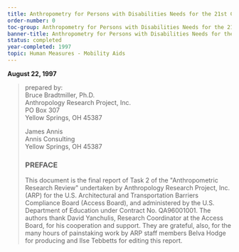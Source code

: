 ```yaml
---
title: Anthropometry for Persons with Disabilities Needs for the 21st Century
order-number: 0
toc-group: Anthropometry for Persons with Disabilities Needs for the 21st Century
banner-title: Anthropometry for Persons with Disabilities Needs for the 21st Century
status: completed
year-completed: 1997
topic: Human Measures - Mobility Aids
---
```


**August 22, 1997**

> prepared by:\
> Bruce Bradtmiller, Ph.D.\
> Anthropology Research Project, Inc.\
> PO Box 307\
> Yellow Springs, OH 45387
>
> James Annis\
> Annis Consulting\
> Yellow Springs, OH 45387
>
> ### PREFACE
>
> This document is the final report of Task 2 of the "Anthropometric Research Review" undertaken by Anthropology Research Project, Inc. (ARP) for the U.S. Architectural and Transportation Barriers Compliance Board (Access Board), and administered by the U.S. Department of Education under Contract No. QA96001001. The authors thank David Yanchulis, Research Coordinator at the Access Board, for his cooperation and support. They are grateful, also, for the many hours of painstaking work by ARP staff members Belva Hodge for producing and Ilse Tebbetts for editing this report.
